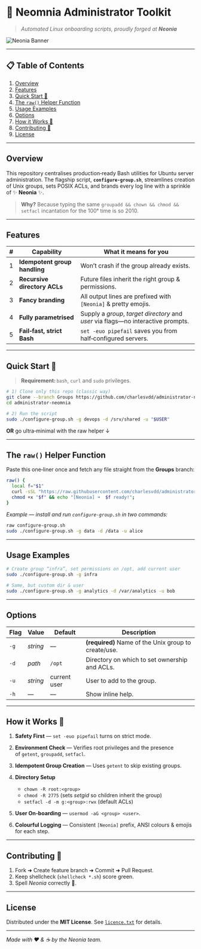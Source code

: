 # 🤖 **Neomnia Administrator Toolkit**

> *Automated Linux onboarding scripts, proudly forged at **Neonia***

![Neonia Banner](https://placehold.co/1000x200?text=NEONIA+ADMINISTRATOR+TOOLKIT)

---

## 📋 Table of Contents

1. [Overview](#overview)
2. [Features](#features)
3. [Quick Start 🚀](#quick-start-)
4. [The `raw()` Helper Function](#the-raw-helper-function)
5. [Usage Examples](#usage-examples)
6. [Options](#options)
7. [How it Works 🔧](#how-it-works-)
8. [Contributing 🤝](#contributing-)
9. [License](#license)

---

## Overview

This repository centralises production‑ready Bash utilities for Ubuntu server administration. The flagship script, **`configure-group.sh`**, streamlines creation of Unix groups, sets POSIX ACLs, and brands every log line with a sprinkle of ✨ **Neonia** ✨.

> **Why?** Because typing the same `groupadd && chown && chmod && setfacl` incantation for the 100ᵉ time is so 2010.

---

## Features

| # | Capability                    | What it means for you                                                             |
| - | ----------------------------- | --------------------------------------------------------------------------------- |
| 1 | **Idempotent group handling** | Won’t crash if the group already exists.                                          |
| 2 | **Recursive directory ACLs**  | Future files inherit the right group & permissions.                               |
| 3 | **Fancy branding**            | All output lines are prefixed with `[Neonia]` & pretty emojis.                    |
| 4 | **Fully parametrised**        | Supply a *group*, *target directory* and *user* via flags—no interactive prompts. |
| 5 | **Fail‑fast, strict Bash**    | `set -euo pipefail` saves you from half‑configured servers.                       |

---

## Quick Start 🚀

> **Requirement:** `bash`, `curl` and `sudo` privileges.

```bash
# 1) Clone only this repo (classic way)
git clone --branch Groups https://github.com/charlesvdd/administrator-neomnia.git
cd administrator-neomnia

# 2) Run the script
sudo ./configure-group.sh -g devops -d /srv/shared -u "$USER"
```

**OR** go ultra‑minimal with the raw helper ↓

---

## The `raw()` Helper Function

Paste this one‑liner once and fetch any file straight from the **Groups** branch:

```bash
raw() {
  local f="$1"
  curl -sSL "https://raw.githubusercontent.com/charlesvdd/administrator-neomnia/Groups/$f" -o "$f" && \
  chmod +x "$f" && echo "[Neonia] ➜  $f ready!";
}
```

*Example — install and run `configure-group.sh` in two commands:*

```bash
raw configure-group.sh
sudo ./configure-group.sh -g data -d /data -u alice
```

---

## Usage Examples

```bash
# Create group “infra”, set permissions on /opt, add current user
sudo ./configure-group.sh -g infra

# Same, but custom dir & user
sudo ./configure-group.sh -g analytics -d /var/analytics -u bob
```

---

## Options

| Flag | Value    | Default      | Description                                          |
| ---- | -------- | ------------ | ---------------------------------------------------- |
| `-g` | *string* | —            | **(required)** Name of the Unix group to create/use. |
| `-d` | *path*   | `/opt`       | Directory on which to set ownership and ACLs.        |
| `-u` | *string* | current user | User to add to the group.                            |
| `-h` | —        | —            | Show inline help.                                    |

---

## How it Works 🔧

1. **Safety First** — `set -euo pipefail` turns on strict mode.
2. **Environment Check** — Verifies root privileges and the presence of `getent`, `groupadd`, `setfacl`.
3. **Idempotent Group Creation** — Uses `getent` to skip existing groups.
4. **Directory Setup** 

   * `chown -R root:<group>`
   * `chmod -R 2775` (sets *setgid* so children inherit the group)
   * `setfacl -d -m g:<group>:rwx` (default ACLs)
5. **User On‑boarding** — `usermod -aG <group> <user>`.
6. **Colourful Logging** — Consistent `[Neonia]` prefix, ANSI colours & emojis for each step.

---

## Contributing 🤝

1. Fork ➜ Create feature branch ➜ Commit ➜ Pull Request.
2. Keep shellcheck (`shellcheck *.sh`) score green.
3. Spell *Neonia* correctly 🧐.

---

## License

Distributed under the **MIT License**. See [`licence.txt`](./licence.txt) for details.

---

*Made with ❤️  &  ☕  by the Neonia team.*
